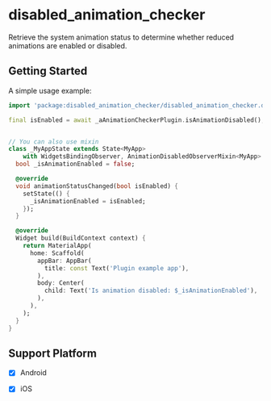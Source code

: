 # disabled_animation_checker

Retrieve the system animation status to determine whether reduced animations are enabled or disabled.

## Getting Started

A simple usage example:

```dart
import 'package:disabled_animation_checker/disabled_animation_checker.dart';

final isEnabled = await _aAnimationCheckerPlugin.isAnimationDisabled();


// You can also use mixin
class _MyAppState extends State<MyApp>
    with WidgetsBindingObserver, AnimationDisabledObserverMixin<MyApp> {
  bool _isAnimationEnabled = false;

  @override
  void animationStatusChanged(bool isEnabled) {
    setState(() {
      _isAnimationEnabled = isEnabled;
    });
  }

  @override
  Widget build(BuildContext context) {
    return MaterialApp(
      home: Scaffold(
        appBar: AppBar(
          title: const Text('Plugin example app'),
        ),
        body: Center(
          child: Text('Is animation disabled: $_isAnimationEnabled'),
        ),
      ),
    );
  }
}
```
## Support Platform

- [x] Android
- [x] iOS


